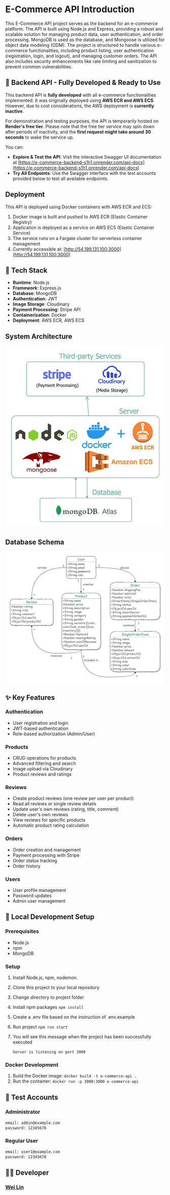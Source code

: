 # E-Commerce API Introduction

This E-Commerce API project serves as the backend for an e-commerce platform. The API is built using Node.js and Express, providing a robust and scalable solution for managing product data, user authentication, and order processing. MongoDB is used as the database, and Mongoose is utilized for object data modeling (ODM). The project is structured to handle various e-commerce functionalities, including product listing, user authentication (registration, login, and logout), and managing customer orders. The API also includes security enhancements like rate limiting and sanitization to prevent common vulnerabilities.

## 🔗 Backend API - Fully Developed & Ready to Use

This backend API is **fully developed** with all e-commerce functionalities implemented. It was originally deployed using **AWS ECR and AWS ECS**. However, due to cost considerations, the AWS deployment is **currently inactive**.

For demonstration and testing purposes, the API is temporarily hosted on **Render's free tier**. Please note that the free tier service may spin down after periods of inactivity, and the **first request might take around 30 seconds** to wake the service up.

You can:

- **Explore & Test the API**: Visit the interactive Swagger UI documentation at [https://e-commerce-backend-s1h1.onrender.com/api-docs](https://e-commerce-backend-s1h1.onrender.com/api-docs)
- **Try All Endpoints**: Use the Swagger interface with the test accounts provided below to test all available endpoints.

## Deployment

This API is deployed using Docker containers with AWS ECR and ECS:

1. Docker image is built and pushed to AWS ECR (Elastic Container Registry)
2. Application is deployed as a service on AWS ECS (Elastic Container Service)
3. The service runs on a Fargate cluster for serverless container management
4. Currently accessible at: [http://54.199.131.100:3000](http://54.199.131.100:3000)

## 🚀 Tech Stack

- **Runtime**: Node.js
- **Framework**: Express.js
- **Database**: MongoDB
- **Authentication**: JWT
- **Image Storage**: Cloudinary
- **Payment Processing**: Stripe API
- **Containerization**: Docker
- **Deployment**: AWS ECR, AWS ECS

## System Architecture

![System Architecture](/public/E-Commerce%20API%20System%20Architecture.png)

## Database Schema

![DB Schema Diagram](/public/E-Commerce%20API%20DB%20Schema%20Diagram.png)

## ✨ Key Features

### Authentication

- User registration and login
- JWT-based authentication
- Role-based authorization (Admin/User)

### Products

- CRUD operations for products
- Advanced filtering and search
- Image upload via Cloudinary
- Product reviews and ratings

### Reviews

- Create product reviews (one review per user per product)
- Read all reviews or single review details
- Update user's own reviews (rating, title, comment)
- Delete user's own reviews
- View reviews for specific products
- Automatic product rating calculation

### Orders

- Order creation and management
- Payment processing with Stripe
- Order status tracking
- Order history

### Users

- User profile management
- Password updates
- Admin user management

## 🚀 Local Development Setup

### Prerequisites

- Node.js
- npm
- MongoDB

### Setup

1. Install Node.js, npm, nodemon.
2. Clone this project to your local repository
3. Change directory to project folder
4. Install npm packages `npm install`
5. Create a .env file based on the instruction of .env.example
6. Run project `npm run start`
7. You will see this message when the project has been successfully executed

   ```
   Server is listening on port 3000
   ```

### Docker Development

1. Build the Docker image: `docker build -t e-commerce-api .`
2. Run the container: `docker run -p 3000:3000 e-commerce-api`

## 🔑 Test Accounts

### Administrator

```
email: admin@example.com
password: 12345678
```

### Regular User

```
email: user1@example.com
password: 12345678
```

## 👨‍💻 Developer

### [Wei Lin](https://github.com/wego11ya)
